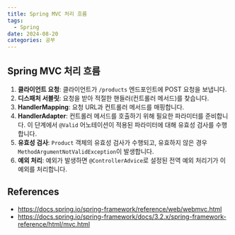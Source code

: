 ```yaml
---
title: Spring MVC 처리 흐름
tags:
  - Spring
date: 2024-08-20
categories: 공부
---
```


## Spring MVC 처리 흐름

1. **클라이언트 요청**: 클라이언트가 `/products` 엔드포인트에 POST 요청을 보냅니다.
2. **디스패처 서블릿**: 요청을 받아 적절한 핸들러(컨트롤러 메서드)를 찾습니다.
3. **HandlerMapping**: 요청 URL과 컨트롤러 메서드를 매핑합니다.
4. **HandlerAdapter**: 컨트롤러 메서드를 호출하기 위해 필요한 파라미터를 준비합니다. 이 단계에서 `@Valid` 어노테이션이 적용된 파라미터에 대해 유효성 검사를 수행합니다.
5. **유효성 검사**: `Product` 객체의 유효성 검사가 수행되고, 유효하지 않은 경우 `MethodArgumentNotValidException`이 발생합니다.
6. **예외 처리**: 예외가 발생하면 `@ControllerAdvice`로 설정된 전역 예외 처리기가 이 예외를 처리합니다.

## References

- https://docs.spring.io/spring-framework/reference/web/webmvc.html
- https://docs.spring.io/spring-framework/docs/3.2.x/spring-framework-reference/html/mvc.html